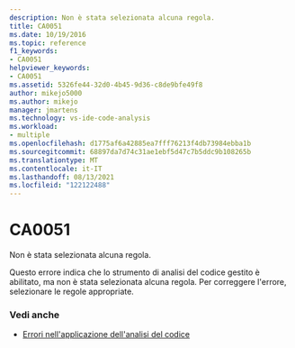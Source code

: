 ```yaml
---
description: Non è stata selezionata alcuna regola.
title: CA0051
ms.date: 10/19/2016
ms.topic: reference
f1_keywords:
- CA0051
helpviewer_keywords:
- CA0051
ms.assetid: 5326fe44-32d0-4b45-9d36-c8de9bfe49f8
author: mikejo5000
ms.author: mikejo
manager: jmartens
ms.technology: vs-ide-code-analysis
ms.workload:
- multiple
ms.openlocfilehash: d1775af6a42885ea7fff76213f4db73984ebba1b
ms.sourcegitcommit: 68897da7d74c31ae1ebf5d47c7b5ddc9b108265b
ms.translationtype: MT
ms.contentlocale: it-IT
ms.lasthandoff: 08/13/2021
ms.locfileid: "122122488"
---
```

# <a name="ca0051"></a>CA0051

Non è stata selezionata alcuna regola.

Questo errore indica che lo strumento di analisi del codice gestito è abilitato, ma non è stata selezionata alcuna regola. Per correggere l'errore, selezionare le regole appropriate.

### <a name="see-also"></a>Vedi anche

- [Errori nell'applicazione dell'analisi del codice](../code-quality/code-analysis-application-errors.md)
